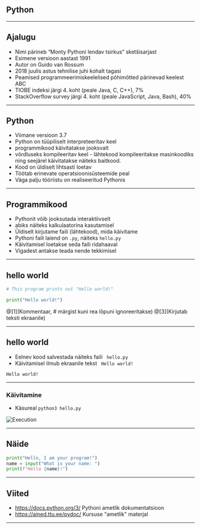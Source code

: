 ## Python

---

## Ajalugu

- Nimi pärineb “Monty Pythoni lendav tsirkus” sketšisarjast
- Esimene versioon aastast 1991
- Autor on Guido van Rossum
- 2018 juulis astus tehnilise juhi kohalt tagasi
- Peamised programmeerimiskeelelised põhimõtted pärinevad keelest ABC
- TIOBE indeksi järgi 4. koht (peale Java, C, C++), 7%
- StackOverflow survey järgi 4. koht (peale JavaScript, Java, Bash), 40%

---

## Python

- Viimane versioon 3.7
- Python on tüüpiliselt interpreteeritav keel
 - programmikood käivitatakse jooksvalt
 - võrdluseks kompileeritav keel - lähtekood kompileeritakse masinkoodiks 
   ning seejärel käivitatakse näiteks baitkood.
- Kood on üldiselt lihtsasti loetav
- Töötab erinevate operatsioonisüsteemide peal
- Väga palju tööriistu on realiseeritud Pythonis

---

## Programmikood

- Pythonit võib jooksutada interaktiivselt
 - abiks näiteks kalkulaatorina kasutamisel
- Üldiselt kirjutame faili (lähtekood), mida käivitame
- Pythoni faili laiend on `.py`, näiteks `hello.py`
- Käivitamisel loetakse seda faili ridahaaval
- Vigadest antakse teada nende tekkimisel

---

## hello world

```python
# This program prints out "Hello world!"

print("Hello world!")
```

@[1](Kommentaar, # märgist kuni rea lõpuni ignoreeritakse)
@[3](Kirjutab teksti ekraanile)

---

## hello world

- Eelnev kood salvestada näiteks faili ` hello.py`
- Käivitamisel ilmub ekraanile tekst ` Hello world!`

```text
Hello world!
```

---

### Käivitamine

- Käsureal `python3 hello.py`

![Execution](python/execution.png)

---

## Näide

```python
print("Hello, I am your program!")
name = input("What is your name: ")
print(f"Hello {name}!")
```
---

## Viited

- https://docs.python.org/3/ Pythoni ametlik dokumentatsioon
- https://ained.ttu.ee/pydoc/ Kursuse "ametlik" materjal

---

